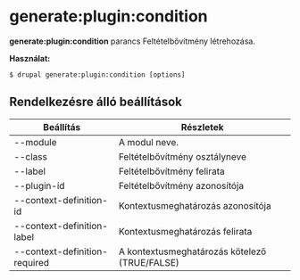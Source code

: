 # generate:plugin:condition
**generate:plugin:condition** parancs Feltételbővítmény létrehozása.

**Használat:**
```
$ drupal generate:plugin:condition [options] 
```

## Rendelkezésre álló beállítások
Beállítás | Részletek
-------|-------------
--module | A modul neve.
--class | Feltételbővítmény osztályneve
--label | Feltételbővítmény felirata
--plugin-id | Feltételbővítmény azonosítója
--context-definition-id | Kontextusmeghatározás azonosítója
--context-definition-label | Kontextusmeghatározás felirata
--context-definition-required | A kontextusmeghatározás kötelező (TRUE/FALSE)
